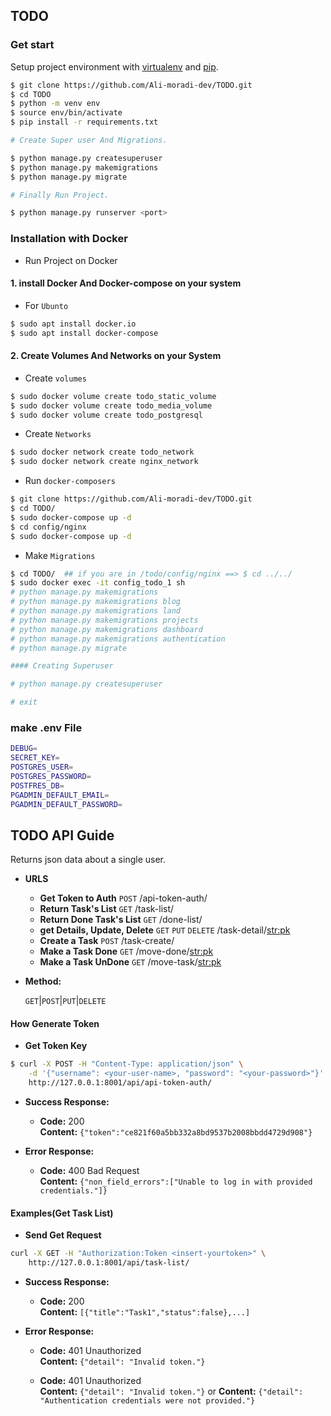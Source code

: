 ## TODO

### Get start

Setup project environment with [virtualenv](https://virtualenv.pypa.io) and [pip](https://pip.pypa.io).

```bash
$ git clone https://github.com/Ali-moradi-dev/TODO.git
$ cd TODO
$ python -m venv env
$ source env/bin/activate
$ pip install -r requirements.txt

# Create Super user And Migrations.

$ python manage.py createsuperuser 
$ python manage.py makemigrations
$ python manage.py migrate

# Finally Run Project.

$ python manage.py runserver <port>

```

### Installation with Docker


* Run Project on Docker

#### 1. install Docker And Docker-compose on your system 

* For `Ubunto`
```bash
$ sudo apt install docker.io
$ sudo apt install docker-compose
```
#### 2. Create Volumes And Networks on your System

* Create `volumes`
```bash
$ sudo docker volume create todo_static_volume
$ sudo docker volume create todo_media_volume
$ sudo docker volume create todo_postgresql

```
* Create `Networks`
```bash
$ sudo docker network create todo_network
$ sudo docker network create nginx_network
```
* Run `docker-composers`

```bash
$ git clone https://github.com/Ali-moradi-dev/TODO.git
$ cd TODO/ 
$ sudo docker-compose up -d
$ cd config/nginx
$ sudo docker-compose up -d

```


* Make `Migrations`

```bash
$ cd TODO/  ## if you are in /todo/config/nginx ==> $ cd ../../
$ sudo docker exec -it config_todo_1 sh
# python manage.py makemigrations
# python manage.py makemigrations blog
# python manage.py makemigrations land
# python manage.py makemigrations projects
# python manage.py makemigrations dashboard
# python manage.py makemigrations authentication
# python manage.py migrate

#### Creating Superuser

# python manage.py createsuperuser

# exit

```



### make .env File
```bash
DEBUG=
SECRET_KEY=
POSTGRES_USER=
POSTGRES_PASSWORD=
POSTFRES_DB=
PGADMIN_DEFAULT_EMAIL=
PGADMIN_DEFAULT_PASSWORD=
```


**TODO API Guide**
----
  Returns json data about a single user.

* **URLS**

    * **Get Token to Auth**             `POST`                 /api-token-auth/
    * **Return Task's List**            `GET`                  /task-list/
    * **Return Done Task's List**       `GET`                  /done-list/
    * **get Details, Update, Delete**   `GET` `PUT` `DELETE`   /task-detail/<str:pk>
    * **Create a Task**                 `POST`                 /task-create/
    * **Make a Task Done**              `GET`                  /move-done/<str:pk>
    * **Make a Task UnDone**            `GET`                  /move-task/<str:pk>


* **Method:**

  `GET`|`POST`|`PUT`|`DELETE`
  
#### How Generate Token

* **Get Token Key**

```bash
$ curl -X POST -H "Content-Type: application/json" \
    -d '{"username": <your-user-name>, "password": "<your-password>"}' \
    http://127.0.0.1:8001/api/api-token-auth/
```

* **Success Response:**

  * **Code:** 200 <br />
    **Content:** `{"token":"ce821f60a5bb332a8bd9537b2008bbdd4729d908"}`
 
* **Error Response:**

  * **Code:** 400 Bad Request <br />
    **Content:** `{"non_field_errors":["Unable to log in with provided credentials."]}`



#### Examples(Get Task List)

* **Send Get Request**

```bash
curl -X GET -H "Authorization:Token <insert-yourtoken>" \
    http://127.0.0.1:8001/api/task-list/
```

* **Success Response:**

  * **Code:** 200 <br />
    **Content:** `[{"title":"Task1","status":false},...]`
 
* **Error Response:**

  * **Code:** 401 Unauthorized <br />
    **Content:** `{"detail": "Invalid token."}`

  * **Code:** 401 Unauthorized <br />
    **Content:** `{"detail": "Invalid token."}`
    or 
    **Content:** `{"detail": "Authentication credentials were not provided."}`
